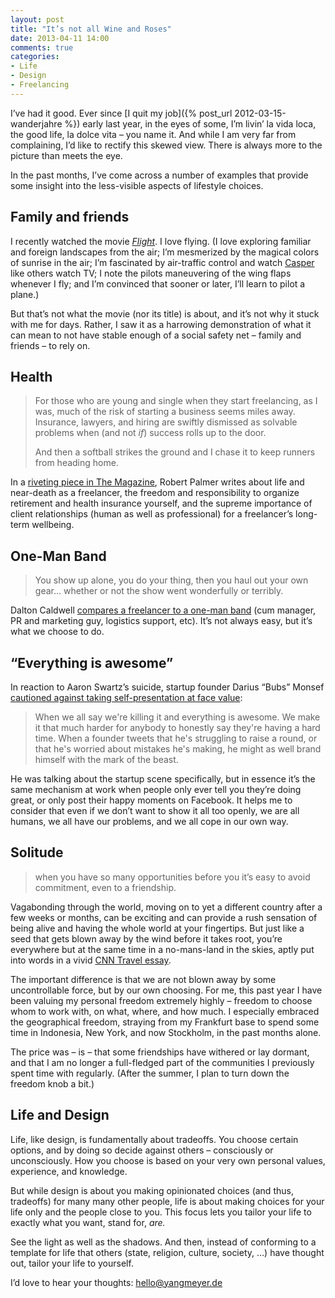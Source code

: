 ```yaml
---
layout: post
title: "It’s not all Wine and Roses"
date: 2013-04-11 14:00
comments: true
categories: 
- Life
- Design
- Freelancing
---
```


I’ve had it good. Ever since [I quit my job]({% post_url 2012-03-15-wanderjahre %}) early last year, in the eyes of some, I’m livin’ la vida loca, the good life, la dolce vita – you name it. And while I am very far from complaining, I’d like to rectify this skewed view. There is always more to the picture than meets the eye.

In the past months, I’ve come across a number of examples that provide some insight into the less-visible aspects of lifestyle choices.

<!-- more -->

## Family and friends

I recently watched the movie [*Flight*](http://www.imdb.com/title/tt1907668/). I love flying. (I love exploring familiar and foreign landscapes from the air; I’m mesmerized by the magical colors of sunrise in the air; I’m fascinated by air-traffic control and watch [Casper](http://casper.umwelthaus.org/dfs/) like others watch TV; I note the pilots maneuvering of the wing flaps whenever I fly; and I’m convinced that sooner or later, I’ll learn to pilot a plane.)

But that’s not what the movie (nor its title) is about, and it’s not why it stuck with me for days. Rather, I saw it as a harrowing demonstration of what it can mean to not have stable enough of a social safety net – family and friends – to rely on.

## Health

> For those who are young and single when they start freelancing, as I was, much of the risk of starting a business seems miles away. Insurance, lawyers, and hiring are swiftly dismissed as solvable problems when (and not *if*) success rolls up to the door.
>
> And then a softball strikes the ground and I chase it to keep runners from heading home.

In a [riveting piece in The Magazine](http://the-magazine.org/10/ground-control), Robert Palmer writes about life and near-death as a freelancer, the freedom and responsibility to organize retirement and health insurance yourself, and the supreme importance of client relationships (human as well as professional) for a freelancer’s long-term wellbeing.

## One-Man Band

> You show up alone, you do your thing, then you haul out your own gear… whether or not the show went wonderfully or terribly.

Dalton Caldwell [compares a freelancer to a one-man band](http://daltoncaldwell.com/touring-by-yourself) (cum manager, PR and marketing guy, logistics support, etc). It’s not always easy, but it’s what we choose to do.

## “Everything is awesome”

In reaction to Aaron Swartz’s suicide, startup founder Darius “Bubs” Monsef [cautioned against taking self-presentation at face value](http://bubs.co/if-you-ever-feel-alone-in-this):

> When we all say we're killing it and everything is awesome. We make it that much harder for anybody to honestly say they're having a hard time. When a founder tweets that he's struggling to raise a round, or that he's worried about mistakes he's making, he might as well brand himself with the mark of the beast.

He was talking about the startup scene specifically, but in essence it’s the same mechanism at work when people only ever tell you they’re doing great, or only post their happy moments on Facebook. It helps me to consider that even if we don’t want to show it all too openly, we are all humans, we all have our problems, and we all cope in our own way.

## Solitude

> when you have so many opportunities before you it’s easy to avoid commitment, even to a friendship.

Vagabonding through the world, moving on to yet a different country after a few weeks or months, can be exciting and can provide a rush sensation of being alive and having the whole world at your fingertips. But just like a seed that gets blown away by the wind before it takes root, you’re everywhere but at the same time in a no-mans-land in the skies, aptly put into words in a vivid [CNN Travel essay](http://travel.cnn.com/new-nomads-814536).

The important difference is that we are not blown away by some uncontrollable force, but by our own choosing. For me, this past year I have been valuing my personal freedom extremely highly – freedom to choose whom to work with, on what, where, and how much. I especially embraced the geographical freedom, straying from my Frankfurt base to spend some time in Indonesia, New York, and now Stockholm, in the past months alone.

The price was – is – that some friendships have withered or lay dormant, and that I am no longer a full-fledged part of the communities I previously spent time with regularly. (After the summer, I plan to turn down the freedom knob a bit.)

## Life and Design

Life, like design, is fundamentally about tradeoffs. You choose certain options, and by doing so decide against others – consciously or unconsciously. How you choose is based on your very own personal values, experience, and knowledge.

But while design is about you making opinionated choices (and thus, tradeoffs) for many many other people, life is about making choices for your life only and the people close to you. This focus lets you tailor your life to exactly what you want, stand for, *are.*

See the light as well as the shadows. And then, instead of conforming to a template for life that others (state, religion, culture, society, …) have thought out, tailor your life to yourself.

I’d love to hear your thoughts: [hello@yangmeyer.de](mailto:hello@yangmeyer.de)
